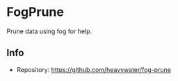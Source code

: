 # FogPrune

Prune data using fog for help.

## Info

* Repository: https://github.com/heavywater/fog-prune